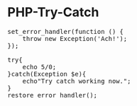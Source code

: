 # PHP-Try-Catch
<pre>
set_error_handler(function () {
    throw new Exception('Ach!');
});

try{
	echo 5/0;
}catch(Exception $e){
	echo"Try catch working now.";
}
restore_error_handler();
</pre>
